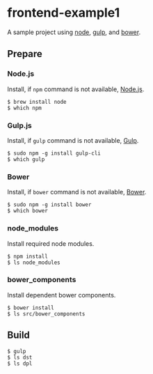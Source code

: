 # frontend-example1

A sample project using [node](https://www.npmjs.com/), [gulp](http://gulpjs.com/), and [bower](http://bower.io/).

## Prepare
### Node.js
Install, if `npm` command is not available, [Node.js](https://nodejs.org/en/).
```
$ brew install node
$ which npm
```
### Gulp.js
Install, if `gulp` command is not available, [Gulp](http://gulpjs.com/).
```
$ sudo npm -g install gulp-cli
$ which gulp
```
### Bower
Install, if `bower` command is not available, [Bower](http://bower.io/).
```
$ sudo npm -g install bower
$ which bower
```
### node_modules
Install required node modules.
```
$ npm install
$ ls node_modules
```
### bower_components
Install dependent bower components.
```
$ bower install
$ ls src/bower_components
```

## Build
```
$ gulp
$ ls dst
$ ls dpl
```
